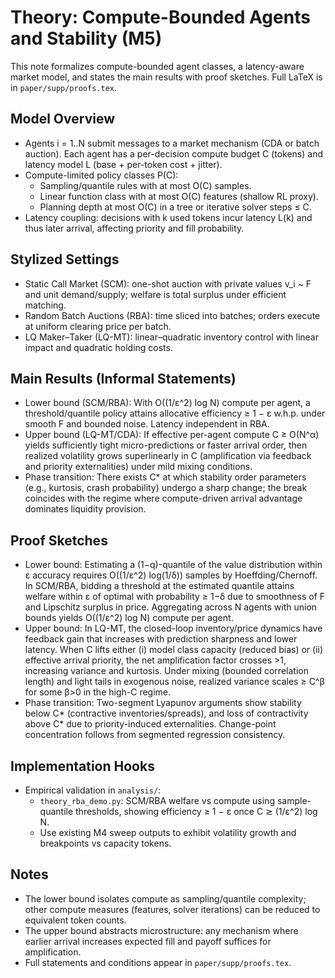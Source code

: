 # Theory: Compute-Bounded Agents and Stability (M5)

This note formalizes compute-bounded agent classes, a latency-aware market model, and states the main results with proof sketches. Full LaTeX is in `paper/supp/proofs.tex`.

## Model Overview

- Agents i = 1..N submit messages to a market mechanism (CDA or batch auction). Each agent has a per-decision compute budget C (tokens) and latency model L (base + per-token cost + jitter).
- Compute-limited policy classes P(C):
  - Sampling/quantile rules with at most O(C) samples.
  - Linear function class with at most O(C) features (shallow RL proxy).
  - Planning depth at most O(C) in a tree or iterative solver steps ≤ C.
- Latency coupling: decisions with k used tokens incur latency L(k) and thus later arrival, affecting priority and fill probability.

## Stylized Settings

- Static Call Market (SCM): one-shot auction with private values v_i ~ F and unit demand/supply; welfare is total surplus under efficient matching.
- Random Batch Auctions (RBA): time sliced into batches; orders execute at uniform clearing price per batch.
- LQ Maker–Taker (LQ-MT): linear–quadratic inventory control with linear impact and quadratic holding costs.

## Main Results (Informal Statements)

- Lower bound (SCM/RBA): With O((1/ε^2) log N) compute per agent, a threshold/quantile policy attains allocative efficiency ≥ 1 − ε w.h.p. under smooth F and bounded noise. Latency independent in RBA.
- Upper bound (LQ-MT/CDA): If effective per-agent compute C ≥ O(N^α) yields sufficiently tight micro-predictions or faster arrival order, then realized volatility grows superlinearly in C (amplification via feedback and priority externalities) under mild mixing conditions.
- Phase transition: There exists C* at which stability order parameters (e.g., kurtosis, crash probability) undergo a sharp change; the break coincides with the regime where compute-driven arrival advantage dominates liquidity provision.

## Proof Sketches

- Lower bound: Estimating a (1−q)-quantile of the value distribution within ε accuracy requires O((1/ε^2) log(1/δ)) samples by Hoeffding/Chernoff. In SCM/RBA, bidding a threshold at the estimated quantile attains welfare within ε of optimal with probability ≥ 1−δ due to smoothness of F and Lipschitz surplus in price. Aggregating across N agents with union bounds yields O((1/ε^2) log N) compute per agent.
- Upper bound: In LQ-MT, the closed-loop inventory/price dynamics have feedback gain that increases with prediction sharpness and lower latency. When C lifts either (i) model class capacity (reduced bias) or (ii) effective arrival priority, the net amplification factor crosses >1, increasing variance and kurtosis. Under mixing (bounded correlation length) and light tails in exogenous noise, realized variance scales ≥ C^β for some β>0 in the high-C regime.
- Phase transition: Two-segment Lyapunov arguments show stability below C* (contractive inventories/spreads), and loss of contractivity above C* due to priority-induced externalities. Change-point concentration follows from segmented regression consistency.

## Implementation Hooks

- Empirical validation in `analysis/`:
  - `theory_rba_demo.py`: SCM/RBA welfare vs compute using sample-quantile thresholds, showing efficiency ≥ 1 − ε once C ≳ (1/ε^2) log N.
  - Use existing M4 sweep outputs to exhibit volatility growth and breakpoints vs capacity tokens.

## Notes

- The lower bound isolates compute as sampling/quantile complexity; other compute measures (features, solver iterations) can be reduced to equivalent token counts.
- The upper bound abstracts microstructure: any mechanism where earlier arrival increases expected fill and payoff suffices for amplification.
- Full statements and conditions appear in `paper/supp/proofs.tex`.

